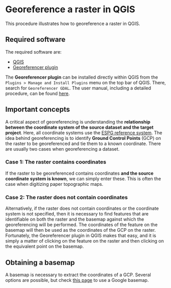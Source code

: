 # Georeference a raster in QGIS

This procedure illustrates how to georeference a raster in QGIS.

## Required software
The required software are:
- [QGIS](https://www.qgis.org/fr/site/forusers/download.html)
- [Georeferencer plugin](https://docs.qgis.org/3.4/en/docs/user_manual/plugins/plugins_georeferencer.html)

The **Georeferencer plugin** can be installed directly within QGIS from the `Plugins > Manage and Install Plugins` menu on the top bar of QGIS. There, search for `Georeferencer GDAL`. The user manual, including a detailed procedure, can be found [here](https://docs.qgis.org/3.4/en/docs/user_manual/plugins/plugins_georeferencer.html).

## Important concepts
A critical aspect of georeferencing is understanding the **relationship between the coordinate system of the source dataset and the target project**. Here, all coordinate systems use the [ESPG reference system](https://epsg.io/). The idea behind georeferencing is to identify **Ground Control Points** (GCP) on the raster to be georeferenced and tie them to a known coordinate. There are usually two cases when georeferencing a dataset.

### Case 1: The raster contains coordinates
If the raster to be georeferenced contains coordinates **and the source coordinate system is known**, we can simply enter these. This is often the case when digitizing paper topographic maps.

### Case 2: The raster does not contain coordinates
Alternatively, if the raster does not contain coordinates or the coordinate system is not specified, then it is necessary to find features that are identifiable on both the raster and the basemap against which the georeferencing will be performed. The coordinates of the feature on the basemap will then be used as the coordinates of the GCP on the raster. Fortunately, the Georeferencer plugin in QGIS makes that easy, and it is simply a matter of clicking on the feature on the raster and then clicking on the equivalent point on the basemap. 

## Obtaining a basemap
A basemap is necessary to extract the coordinates of a GCP. Several options are possible, but check [this page](https://github.com/vharg/VHARG-Documentation/blob/master/GIS/googleMap_QGIS.md) to use a Google basemap.


